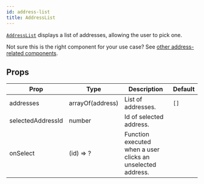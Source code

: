 ```yaml
---
id: address-list
title: AddressList
---
```


[`AddressList`](/src/components/Addresses/AddressList/index.js) displays a list of addresses, allowing the user to pick one.

Not sure this is the right component for your use case? See [other address-related components](guides/addresses.md).

## Props

Prop|Type|Description|Default
---|---|---|---
addresses|arrayOf(address)|List of addresses.|`[]`
selectedAddressId|number|Id of selected address.|
onSelect|(id) => ?|Function executed when a user clicks an unselected address.|
